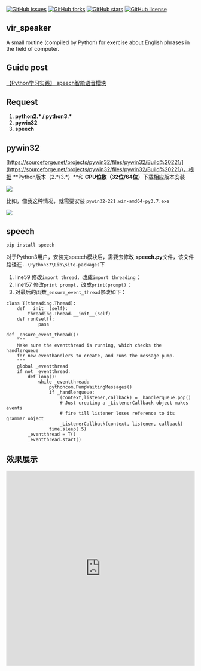 [![GitHub issues](https://img.shields.io/github/issues/zhouie/vir_speaker.svg)](https://github.com/zhouie/vir_speaker/issues)
[![GitHub forks](https://img.shields.io/github/forks/zhouie/vir_speaker.svg)](https://github.com/zhouie/vir_speaker/network)
[![GitHub stars](https://img.shields.io/github/stars/zhouie/vir_speaker.svg)](https://github.com/zhouie/vir_speaker/stargazers)
[![GitHub license](https://img.shields.io/github/license/zhouie/vir_speaker.svg)](https://github.com/zhouie/vir_speaker/blob/master/LICENSE)

## vir_speaker
A  small routine (compiled by Python) for exercise about English phrases in the field of computer.

## Guide post

[【Python学习实践】 speech智能语音模块](https://zhouie.cn/posts/201807271)

## Request
1. **python2.\* / python3.\***
2. **pywin32**
3. **speech**

## pywin32
[https://sourceforge.net/projects/pywin32/files/pywin32/Build%20221/](https://sourceforge.net/projects/pywin32/files/pywin32/Build%20221/)，根据 **Python版本（2.\*/3.\*）**和 **CPU位数（32位/64位**）下载相应版本安装

![](http://p7n85i5tr.bkt.clouddn.com/zhouie/img/speech/2.png)

比如，像我这种情况，就需要安装 `pywin32-221.win-amd64-py3.7.exe`

![](http://p7n85i5tr.bkt.clouddn.com/zhouie/img/speech/3.png)

## speech
`pip install speech`

对于Python3用户，安装完speech模块后，需要去修改 **speech.py**文件，该文件路径在`..\Python37\Lib\site-packages`下

1. line59 修改`import thread`，改成`import threading`；
2. line157 修改`print prompt`，改成`print(prompt)`；
3. 对最后的函数`_ensure_event_thread`修改如下：

```
class T(threading.Thread):
    def __init__(self):
        threading.Thread.__init__(self)
    def run(self):
            pass
        
def _ensure_event_thread():
    """
    Make sure the eventthread is running, which checks the handlerqueue
    for new eventhandlers to create, and runs the message pump.
    """
    global _eventthread
    if not _eventthread:
        def loop():
            while _eventthread:
                pythoncom.PumpWaitingMessages()
                if _handlerqueue:
                    (context,listener,callback) = _handlerqueue.pop()
                    # Just creating a _ListenerCallback object makes events
                    # fire till listener loses reference to its grammar object
                    _ListenerCallback(context, listener, callback)
                time.sleep(.5)
        _eventthread = T()
        _eventthread.start()
```

## 效果展示

<iframe frameborder="0" width="100%" height="520" src="https://v.qq.com/iframe/player.html?vid=o0737zviriw&tiny=0&auto=0" allowfullscreen>
